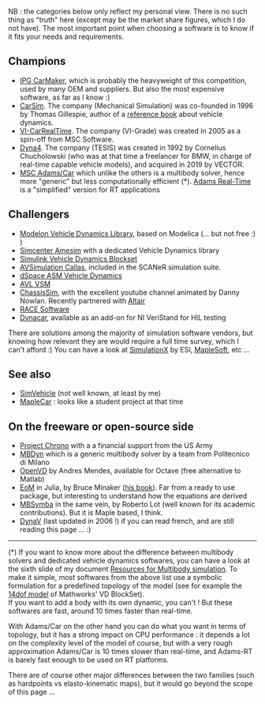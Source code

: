 
NB : the categories below only reflect my personal view. There is no such thing as "truth" here (except may be the market share figures, which I do not have). The most important point when choosing a software is to know if it fits your needs and requirements. 

## Champions
* [IPG CarMaker](https://ipg-automotive.com/fr/produits-et-services/simulation-software/carmaker/), which is probably the heavyweight of this competition, used by many OEM and suppliers. But also the most expensive software, as far as I know :)
* [CarSim](https://www.carsim.com/). The company (Mechanical Simulation) was co-founded in 1996 by Thomas Gillespie, author of a [reference book](https://github.com/EricCabrol/VehicleDynamics/blob/master/books.md) about vehicle dynamics. 
* [VI-CarRealTime](https://www.vi-grade.com/en/products/vi-carrealtime/). The company (VI-Grade) was created in 2005 as a spin-off from MSC Software.
* [Dyna4](https://www.vector.com/int/en/products/products-a-z/software/dyna4/). The company (TESIS) was created in 1992 by Cornelius Chucholowski (who was at that time a freelancer for BMW, in charge of real-time capable vehicle models), and acquired in 2019 by VECTOR.
* [MSC Adams/Car](https://www.mscsoftware.com/fr/product/adamscar) which unlike the others is a multibody solver, hence more "generic" but less computationally efficient (*). [Adams Real-Time](https://www.mscsoftware.com/fr/product/adams-real-time) is a "simplified" version for RT applications
 

## Challengers
* [Modelon Vehicle Dynamics Library](https://www.modelon.com/library/vehicle-dynamics-library), based on Modelica (... but not free :) )
* [Simcenter Amesim](https://www.plm.automation.siemens.com/global/fr/products/simulation-test/vehicle-dynamics.html) with a dedicated Vehicle Dynamics library
* [Simulink Vehicle Dynamics Blockset](https://www.mathworks.com/products/vehicle-dynamics.html) 
* [AVSimulation Callas](https://www.avsimulation.com/callas-vehicle-dynamics-model-runtime/), included in the SCANeR simulation suite.
* [dSpace ASM Vehicle Dynamics](https://www.dspace.com/en/pub/home/products/sw/automotive_simulation_models/produkte_asm/vehicle_dynamics_models.cfm)
* [AVL VSM](https://www.avl.com/-/avl-vsm-4-)
* [ChassisSim](https://www.chassissim.com/), with the excellent youtube channel animated by Danny Nowlan. Recently partnered with [Altair](https://altairengineering.fr/chassissim/)
* [RACE Software](https://race.software/)
* [Dynacar](https://www.winemantech.com/products/dynacar-vehicle-simulator/), available as an add-on for NI VeriStand for HIL testing

There are solutions among the majority of simulation software vendors, but knowing how relevant they are would require a full time survey, which I can't afford :)
You can have a look at [SimulationX](https://www.simulationx.com/iti/newsdetail/news/driving-maneuvers-models-for-mbs-vehicle-dynamics-simulation.html) by ESI,  [MapleSoft](https://www.maplesoft.com/solutions/engineering/IndustrySolutions/vehicledynamics.aspx), etc ...

## See also
* [SimVehicle](https://www.faac.com/realtime-technologies/products/simvehiclelt/) (not well known, at least by me)
* [MapleCar](https://www.maplesoft.com/webinars/recorded/featured.aspx?id=1288) : looks like a student project at that time



## On the freeware or open-source side
* [Project Chrono](https://projectchrono.org/) with a a financial support from the US Army
* [MBDyn](https://www.mbdyn.org/) which is a generic multibody solver by a team from Politecnico di Milano
* [OpenVD](https://github.com/andresmendes/openvd) by Andres Mendes, available for Octave (free alternative to Matlab)
* [EoM](https://github.com/BPMinaker/EoM.jl) in Julia, by Bruce Minaker ([his book](https://www.wiley.com/en-bz/Fundamentals+of+Vehicle+Dynamics+and+Modelling:+A+Textbook+for+Engineers+With+Illustrations+and+Examples-p-9781118980095)). Far from a ready to use package, but interesting to understand how the equations are derived
* [MBSymba](http://www.multibody.net/mbsymba/) in the same vein, by Roberto Lot (well known for its academic contributions). But it is Maple based, I think.
* [DynaV](http://brejaud.pascal.pagesperso-orange.fr/index.htm) (last updated in 2006 !) if you can read french, and are still reading this page ... :) 


---

(*) If you want to know more about the difference between multibody solvers and dedicated vehicle dynamics softwares, you can have a look at the sixth slide of my document [Resources for Multibody simulation](https://github.com/EricCabrol/Short_stories/blob/master/multibody_simulation_resources_in_10slides.pdf).
To make it simple, most softwares from the above list use a symbolic formulation for a predefined topology of the model (see for example the [14dof model](https://www.mathworks.com/help/vdynblks/ug/passenger-vehicle-dynamics-models.html) of Mathworks' VD BlockSet).  
If you want to add a body with its own dynamic, you can't ! But these softwares are fast, around 10 times faster than real-time.  

With Adams/Car on the other hand you can do what you want in terms of topology, but it has a strong impact on CPU performance : it depends a lot on the complexity level of the model of course, but with a very rough approximation Adams/Car is 10 times slower than real-time, and Adams-RT is barely fast enough to be used on RT platforms.

There are of course other major differences between the two families (such as hardpoints vs elasto-kinematic maps), but it would go beyond the scope of this page ...
